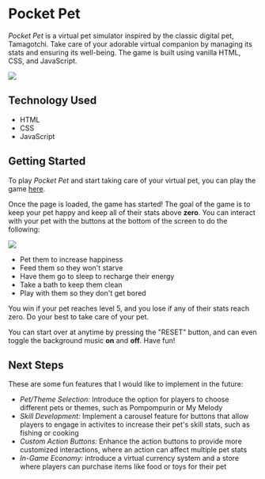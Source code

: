 # Pocket Pet
*Pocket Pet* is a virtual pet simulator inspired by the classic digital pet, Tamagotchi. Take care of your adorable virtual companion by managing its stats and ensuring its well-being. The game is built using vanilla HTML, CSS, and JavaScript.

![](https://github.com/aekesh/pocket-pet/blob/main/images/project-demo/projectDemo.gif)

## Technology Used
- HTML
- CSS
- JavaScript

## Getting Started
To play *Pocket Pet* and start taking care of your virtual pet, you can play the game [here](https://a3k3sh.github.io/Virtual-Pet-Simulator/).

Once the page is loaded, the game has started! The goal of the game is to keep your pet happy and keep all of their stats above **zero**. You can interact with your pet with the buttons at the bottom of the screen to do the following:

![](https://github.com/aekesh/pocket-pet/blob/main/images/project-demo/instructions.png)

- Pet them to increase happiness
- Feed them so they won't starve
- Have them go to sleep to recharge their energy
- Take a bath to keep them clean
- Play with them so they don't get bored

You win if your pet reaches level 5, and you lose if any of their stats reach zero. Do your best to take care of your pet.

You can start over at anytime by pressing the "RESET" button, and can even toggle the background music **on** and **off**. Have fun!

## Next Steps
These are some fun features that I would like to implement in the future:
- *Pet/Theme Selection:* Introduce the option for players to choose different pets or themes, such as Pompompurin or My Melody
- *Skill Development:* Implement a carousel feature for buttons that allow players to engage in activites to increase their pet's skill stats, such as fishing or cooking
- *Custom Action Buttons:* Enhance the action buttons to provide more customized interactions, where an action can affect multiple pet stats
- *In-Game Economy:* introduce a virtual currency system and a store where players can purchase items like food or toys for their pet

